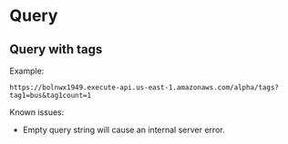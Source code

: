 # Query

## Query with tags

Example:

```
https://bolnwx1949.execute-api.us-east-1.amazonaws.com/alpha/tags?tag1=bus&tag1count=1
```

Known issues:
* Empty query string will cause an internal server error.
